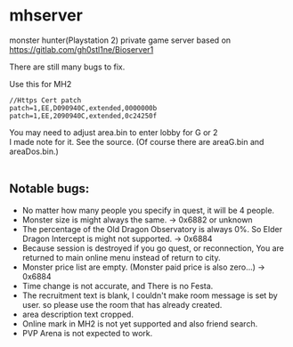 mhserver
=====
monster hunter(Playstation 2) private game server based on https://gitlab.com/gh0stl1ne/Bioserver1

There are still many bugs to fix.

Use this for MH2
```
//Https Cert patch
patch=1,EE,D090940C,extended,0000000b
patch=1,EE,2090940C,extended,0c24250f
```


You may need to adjust area.bin to enter lobby for G or 2<br>
I made note for it. See the source. (Of course there are areaG.bin and areaDos.bin.)<br><br>

## Notable bugs:

- No matter how many people you specify in quest, it will be 4 people.
- Monster size is might always the same. -> 0x6882 or unknown
- The percentage of the Old Dragon Observatory is always 0%. So Elder Dragon Intercept is might not supported. -> 0x6884
- Because session is destroyed if you go quest, or reconnection, You are returned to main online menu instead of return to city. 
- Monster price list are empty. (Monster paid price is also zero...) -> 0x6884
- Time change is not accurate, and There is no Festa.
- The recruitment text is blank,  I couldn't make room message is set by user. so please use the room that has already created.
- area description text cropped.
- Online mark in MH2 is not yet supported and also friend search.
- PVP Arena is not expected to work.